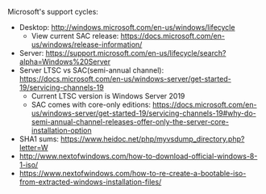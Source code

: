 Microsoft's support cycles:
* Desktop: http://windows.microsoft.com/en-us/windows/lifecycle
    * View current SAC release: https://docs.microsoft.com/en-us/windows/release-information/
* Server: https://support.microsoft.com/en-us/lifecycle/search?alpha=Windows%20Server
* Server LTSC vs SAC(semi-annual channel): https://docs.microsoft.com/en-us/windows-server/get-started-19/servicing-channels-19
    * Current LTSC version is Windows Server 2019
    * SAC comes with core-only editions: https://docs.microsoft.com/en-us/windows-server/get-started-19/servicing-channels-19#why-do-semi-annual-channel-releases-offer-only-the-server-core-installation-option
* SHA1 sums: https://www.heidoc.net/php/myvsdump_directory.php?letter=W
* http://www.nextofwindows.com/how-to-download-official-windows-8-1-iso/
* https://www.nextofwindows.com/how-to-re-create-a-bootable-iso-from-extracted-windows-installation-files/
